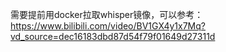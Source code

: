 需要提前用docker拉取whisper镜像，可以参考：https://www.bilibili.com/video/BV1GX4y1x7Mq?vd_source=dec16183dbd87d54f79f01649d27311d

